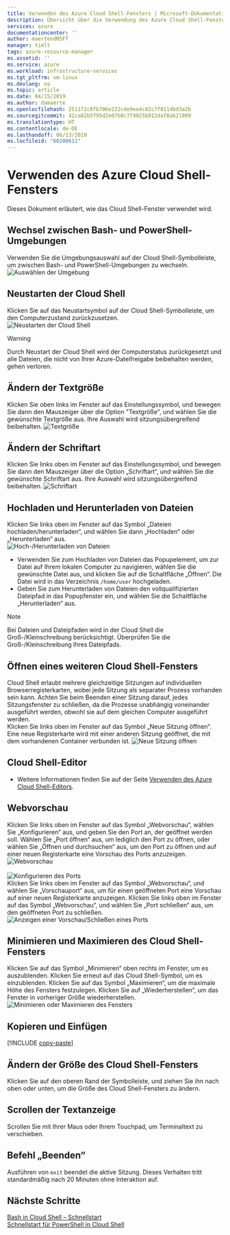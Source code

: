 ```yaml
---
title: Verwenden des Azure Cloud Shell-Fensters | Microsoft-Dokumentation
description: Übersicht über die Verwendung des Azure Cloud Shell-Fensters.
services: azure
documentationcenter: ''
author: maertendMSFT
manager: timlt
tags: azure-resource-manager
ms.assetid: ''
ms.service: azure
ms.workload: infrastructure-services
ms.tgt_pltfrm: vm-linux
ms.devlang: na
ms.topic: article
ms.date: 04/15/2019
ms.author: damaerte
ms.openlocfilehash: 2511f2c8fb706e232cde9ee4c02c7f8114bd3a2b
ms.sourcegitcommit: 41ca82b5f95d2e07b0c7f9025b912daf0ab21909
ms.translationtype: HT
ms.contentlocale: de-DE
ms.lasthandoff: 06/13/2019
ms.locfileid: "60200611"
---
```

# <a name="using-the-azure-cloud-shell-window"></a>Verwenden des Azure Cloud Shell-Fensters

Dieses Dokument erläutert, wie das Cloud Shell-Fenster verwendet wird.

## <a name="swap-between-bash-and-powershell-environments"></a>Wechsel zwischen Bash- und PowerShell-Umgebungen

Verwenden Sie die Umgebungsauswahl auf der Cloud Shell-Symbolleiste, um zwischen Bash- und PowerShell-Umgebungen zu wechseln.  
![Auswählen der Umgebung](media/using-the-shell-window/env-selector.png)

## <a name="restart-cloud-shell"></a>Neustarten der Cloud Shell
Klicken Sie auf das Neustartsymbol auf der Cloud Shell-Symbolleiste, um den Computerzustand zurückzusetzen.  
![Neustarten der Cloud Shell](media/using-the-shell-window/restart.png)
> [!WARNING]
> Durch Neustart der Cloud Shell wird der Computerstatus zurückgesetzt und alle Dateien, die nicht von Ihrer Azure-Dateifreigabe beibehalten werden, gehen verloren.

## <a name="change-the-text-size"></a>Ändern der Textgröße
Klicken Sie oben links im Fenster auf das Einstellungssymbol, und bewegen Sie dann den Mauszeiger über die Option "Textgröße", und wählen Sie die gewünschte Textgröße aus. Ihre Auswahl wird sitzungsübergreifend beibehalten.
![Textgröße](media/using-the-shell-window/text-size.png)

## <a name="change-the-font"></a>Ändern der Schriftart
Klicken Sie links oben im Fenster auf das Einstellungssymbol, und bewegen Sie dann den Mauszeiger über die Option „Schriftart“, und wählen Sie die gewünschte Schriftart aus.  Ihre Auswahl wird sitzungsübergreifend beibehalten.
![Schriftart](media/using-the-shell-window/text-font.png)

## <a name="upload-and-download-files"></a>Hochladen und Herunterladen von Dateien
Klicken Sie links oben im Fenster auf das Symbol „Dateien hochladen/herunterladen“, und wählen Sie dann „Hochladen“ oder „Herunterladen“ aus.  
![Hoch-/Herunterladen von Dateien](media/using-the-shell-window/uploaddownload.png)
* Verwenden Sie zum Hochladen von Dateien das Popupelement, um zur Datei auf Ihrem lokalen Computer zu navigieren, wählen Sie die gewünschte Datei aus, und klicken Sie auf die Schaltfläche „Öffnen“.  Die Datei wird in das Verzeichnis `/home/user` hochgeladen.
* Geben Sie zum Herunterladen von Dateien den vollqualifizierten Dateipfad in das Popupfenster ein, und wählen Sie die Schaltfläche „Herunterladen“ aus.  
> [!NOTE] 
> Bei Dateien und Dateipfaden wird in der Cloud Shell die Groß-/Kleinschreibung berücksichtigt. Überprüfen Sie die Groß-/Kleinschreibung Ihres Dateipfads.

## <a name="open-another-cloud-shell-window"></a>Öffnen eines weiteren Cloud Shell-Fensters
Cloud Shell erlaubt mehrere gleichzeitige Sitzungen auf individuellen Browserregisterkarten, wobei jede Sitzung als separater Prozess vorhanden sein kann.
Achten Sie beim Beenden einer Sitzung darauf, jedes Sitzungsfenster zu schließen, da die Prozesse unabhängig voneinander ausgeführt werden, obwohl sie auf dem gleichen Computer ausgeführt werden.  
Klicken Sie links oben im Fenster auf das Symbol „Neue Sitzung öffnen“. Eine neue Registerkarte wird mit einer anderen Sitzung geöffnet, die mit dem vorhandenen Container verbunden ist.
![Neue Sitzung öffnen](media/using-the-shell-window/newsession.png)

## <a name="cloud-shell-editor"></a>Cloud Shell-Editor
* Weitere Informationen finden Sie auf der Seite [Verwenden des Azure Cloud Shell-Editors](using-cloud-shell-editor.md).

## <a name="web-preview"></a>Webvorschau
Klicken Sie links oben im Fenster auf das Symbol „Webvorschau“, wählen Sie „Konfigurieren“ aus, und geben Sie den Port an, der geöffnet werden soll.  Wählen Sie „Port öffnen“ aus, um lediglich den Port zu öffnen, oder wählen Sie „Öffnen und durchsuchen“ aus, um den Port zu öffnen und auf einer neuen Registerkarte eine Vorschau des Ports anzuzeigen.  
![Webvorschau](media/using-the-shell-window/preview.png)  
<br>
![Konfigurieren des Ports](media/using-the-shell-window/preview-configure.png)  
Klicken Sie links oben im Fenster auf das Symbol „Webvorschau“, und wählen Sie „Vorschauport“ aus, um für einen geöffneten Port eine Vorschau auf einer neuen Registerkarte anzuzeigen. Klicken Sie links oben im Fenster auf das Symbol „Webvorschau“, und wählen Sie „Port schließen“ aus, um den geöffneten Port zu schließen.  
![Anzeigen einer Vorschau/Schließen eines Ports](media/using-the-shell-window/preview-options.png)

## <a name="minimize--maximize-cloud-shell-window"></a>Minimieren und Maximieren des Cloud Shell-Fensters
Klicken Sie auf das Symbol „Minimieren“ oben rechts im Fenster, um es auszublenden. Klicken Sie erneut auf das Cloud Shell-Symbol, um es einzublenden.
Klicken Sie auf das Symbol „Maximieren“, um die maximale Höhe des Fensters festzulegen. Klicken Sie auf „Wiederherstellen“, um das Fenster in vorheriger Größe wiederherstellen.  
![Minimieren oder Maximieren des Fensters](media/using-the-shell-window/minmax.png)

## <a name="copy-and-paste"></a>Kopieren und Einfügen
[!INCLUDE [copy-paste](../../includes/cloud-shell-copy-paste.md)]

## <a name="resize-cloud-shell-window"></a>Ändern der Größe des Cloud Shell-Fensters
Klicken Sie auf den oberen Rand der Symbolleiste, und ziehen Sie ihn nach oben oder unten, um die Größe des Cloud Shell-Fensters zu ändern.

## <a name="scrolling-text-display"></a>Scrollen der Textanzeige
Scrollen Sie mit Ihrer Maus oder Ihrem Touchpad, um Terminaltext zu verschieben.

## <a name="exit-command"></a>Befehl „Beenden“
Ausführen von `exit` beendet die aktive Sitzung. Dieses Verhalten tritt standardmäßig nach 20 Minuten ohne Interaktion auf.

## <a name="next-steps"></a>Nächste Schritte

[Bash in Cloud Shell – Schnellstart](quickstart.md) <br>
[Schnellstart für PowerShell in Cloud Shell](quickstart-powershell.md)